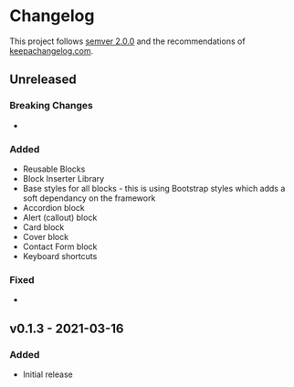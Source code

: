 # Changelog

This project follows [semver 2.0.0](http://semver.org/spec/v2.0.0.html) and the
recommendations of [keepachangelog.com](http://keepachangelog.com/).

## Unreleased

### Breaking Changes
-

### Added
- Reusable Blocks
- Block Inserter Library
- Base styles for all blocks - this is using Bootstrap styles which adds a soft dependancy on the framework
- Accordion block
- Alert (callout) block
- Card block
- Cover block
- Contact Form block
- Keyboard shortcuts

### Fixed
-

## v0.1.3 - 2021-03-16

### Added
- Initial release

